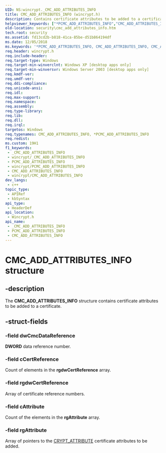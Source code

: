 ```yaml
---
UID: NS:wincrypt._CMC_ADD_ATTRIBUTES_INFO
title: CMC_ADD_ATTRIBUTES_INFO (wincrypt.h)
description: Contains certificate attributes to be added to a certificate.
helpviewer_keywords: ["*PCMC_ADD_ATTRIBUTES_INFO","CMC_ADD_ATTRIBUTES_INFO","CMC_ADD_ATTRIBUTES_INFO structure [Security]","PCMC_ADD_ATTRIBUTES_INFO","PCMC_ADD_ATTRIBUTES_INFO structure pointer [Security]","_crypto2_cmc_add_attributes_info","security.cmc_add_attributes_info","wincrypt/CMC_ADD_ATTRIBUTES_INFO","wincrypt/PCMC_ADD_ATTRIBUTES_INFO"]
old-location: security\cmc_add_attributes_info.htm
tech.root: security
ms.assetid: fd13cd2b-b818-41ca-85be-d51b864194df
ms.date: 12/05/2018
ms.keywords: '*PCMC_ADD_ATTRIBUTES_INFO, CMC_ADD_ATTRIBUTES_INFO, CMC_ADD_ATTRIBUTES_INFO structure [Security], PCMC_ADD_ATTRIBUTES_INFO, PCMC_ADD_ATTRIBUTES_INFO structure pointer [Security], _crypto2_cmc_add_attributes_info, security.cmc_add_attributes_info, wincrypt/CMC_ADD_ATTRIBUTES_INFO, wincrypt/PCMC_ADD_ATTRIBUTES_INFO'
req.header: wincrypt.h
req.include-header: 
req.target-type: Windows
req.target-min-winverclnt: Windows XP [desktop apps only]
req.target-min-winversvr: Windows Server 2003 [desktop apps only]
req.kmdf-ver: 
req.umdf-ver: 
req.ddi-compliance: 
req.unicode-ansi: 
req.idl: 
req.max-support: 
req.namespace: 
req.assembly: 
req.type-library: 
req.lib: 
req.dll: 
req.irql: 
targetos: Windows
req.typenames: CMC_ADD_ATTRIBUTES_INFO, *PCMC_ADD_ATTRIBUTES_INFO
req.redist: 
ms.custom: 19H1
f1_keywords:
 - _CMC_ADD_ATTRIBUTES_INFO
 - wincrypt/_CMC_ADD_ATTRIBUTES_INFO
 - PCMC_ADD_ATTRIBUTES_INFO
 - wincrypt/PCMC_ADD_ATTRIBUTES_INFO
 - CMC_ADD_ATTRIBUTES_INFO
 - wincrypt/CMC_ADD_ATTRIBUTES_INFO
dev_langs:
 - c++
topic_type:
 - APIRef
 - kbSyntax
api_type:
 - HeaderDef
api_location:
 - Wincrypt.h
api_name:
 - _CMC_ADD_ATTRIBUTES_INFO
 - PCMC_ADD_ATTRIBUTES_INFO
 - CMC_ADD_ATTRIBUTES_INFO
---
```


# CMC_ADD_ATTRIBUTES_INFO structure


## -description

The <b>CMC_ADD_ATTRIBUTES_INFO</b> structure contains certificate attributes to be added to a certificate.

## -struct-fields

### -field dwCmcDataReference

<b>DWORD</b> data reference number.

### -field cCertReference

Count of elements in the <b>rgdwCertReference</b> array.

### -field rgdwCertReference

Array of certificate reference numbers.

### -field cAttribute

Count of the elements in the <b>rgAttribute</b> array.

### -field rgAttribute

Array of pointers to the 
<a href="/windows/desktop/api/wincrypt/ns-wincrypt-crypt_attribute">CRYPT_ATTRIBUTE</a> certificate attributes to be added.

